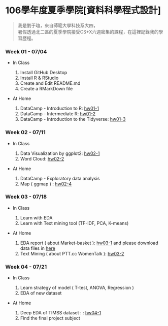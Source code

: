 ﻿# 106學年度夏季學院[資料科學程式設計]
> 我是劉于瑄，來自師範大學科技系大四，    
> 暑假透過北二區的夏季學院接受CS+X六週密集的課程，在這裡記錄我的學習歷程。

### Week 01 - 07/04
* In Class
    1. Install GitHub Desktop
    2. Install R & RStudio
    3. Create and Edit README.md
    4. Create a RMarkDown file
    
* At Home
    1. DataCamp - Introduction to R: [hw01-1](https://yuly830914.github.io/CSX_RProject/week_01/hw01-1.html)
    2. DataCamp - Intermediate R: [hw01-2](https://yuly830914.github.io/CSX_RProject/week_01/hw01-2.html)
    3. DataCamp - Introduction to the Tidyverse: [hw01-3](https://yuly830914.github.io/CSX_RProject/week_01/hw01-3.html)

### Week 02 - 07/11
* In Class
    1. Data Visualization by ggplot2: [hw02-1](https://yuly830914.github.io/CSX_RProject/week_02/hw02-1.html)
    2. Word Cloud: [hw02-2](https://yuly830914.github.io/CSX_RProject/week_02/hw02-2.html)
    
* At Home
    1. DataCamp - Exploratory data analysis
    2. Map ( ggmap ) : [hw02-4](https://yuly830914.github.io/CSX_RProject/week_02/hw02-4.html)
    
### Week 03 - 07/18
* In Class
    1. Learn with EDA
    2. Learn with Text mining tool (TF-IDF, PCA, K-means)
    
* At Home
    1. EDA report ( about Market-basket ): [hw03-1](https://yuly830914.github.io/CSX_RProject/week_03/hw03-1.html) and please download data files in [here](https://www.kaggle.com/c/instacart-market-basket-analysis/data)
    2. Text Mining ( about PTT.cc WomenTalk ): [hw03-2](https://yuly830914.github.io/CSX_RProject/week_03/hw03-2.html)
    
### Week 04 - 07/21
* In Class
    1. Learn strategy of model ( T-test, ANOVA, Regression )
    2. EDA of new dataset

* At Home
    1. Deep EDA of TIMSS dataset : : [hw04-1](https://yuly830914.github.io/CSX_RProject/week_04/hw04-1.html)
    2. Find the final project subject
    